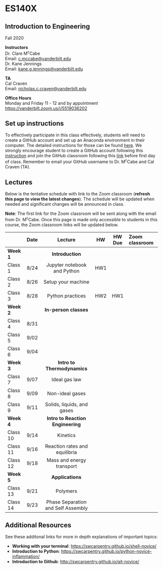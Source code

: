 # ES140X
## Introduction to Engineering
Fall 2020

**Instructors**<br/>
Dr. Clare M<sup>c</sup>Cabe  
Email: c.mccabe@vanderbilt.edu   
Dr. Kane Jennings  
Email: kane.g.jennings@vanderbilt.edu


**TA**<br/> 
Cal Craven  
Email: nicholas.c.craven@vanderbilt.edu

**Office Hours** <br/> 
Monday and Friday 11 - 12 and by appointment  
https://vanderbilt.zoom.us/j/5519036202


## Set up instructions

To effectively participate in this class effectively, students will need to create a GitHub account 
and set up an Anaconda environment in their computer. The detailed instructions for those 
can be found [here](instructions). 
We strongly encourage student to create a GitHub account following this [instruction](instructions/README.md#create-your-github-account) and join the GitHub classroom following this [link](link) before first day of class.
Remember to email your GitHub username to Dr. M<sup>c</sup>Cabe and Cal Craven (TA).

## Lectures

Below is the tentative schedule with link to the Zoom classroom 
(**refresh this page to view the latest changes**). The schedule will be updated when
needed and significant changes will be announced in class.

**Note**: The first link for the Zoom classroom will be sent along with the email from Dr. M<sup>c</sup>Cabe.
Once this page is made only accessible to students in this course, the Zoom classroom links will be updated below. 

|                       | Date | Lecture | HW | HW Due | Zoom classroom |
| :--------------- |:-------:|:----------:|:------:|:-----------:|:--------------------|
| **Week 1**     |         |**Introduction**|         |               |                            |
| Class 1          | 8/24 | Jupyter notebook and Python | HW1 |               |                            |
| Class 2          | 8/26 | Setup your machine |         |               |                            |
| Class 3          | 8/28 | Python practices | HW2 | HW1 |                           |
| **Week 2**     |         | **In-person classes** |         |               |                            |
| Class 4          | 8/31 |              |         |               |                            |
| Class 5         | 9/02 |              |         |               |                            |
| Class 6          | 9/04 |              |         |               |                            |
| **Week 3**     |         | **Intro to Thermodynamics** |         |               |                            |
| Class 7          | 9/07 | Ideal gas law  |         |               |                            |
| Class 8          | 9/09 | Non-ideal gases|         |               |                            |
| Class 9          | 9/11 | Solids, liquids, and gases |         |               |                            |
| **Week 4**     |         | **Intro to Reaction Engineering** |         |               |                            |
| Class 10         | 9/14 | Kinetics |         |               |                            |
| Class 11         | 9/16 | Reaction rates and equilibria |         |               |                            |
| Class 12         | 9/18 | Mass and energy transport |         |               |                            |
| **Week 5**     |         | **Applications** |         |               |                            |
| Class 13         | 9/21 | Polymers |         |               |                            |
| Class 14         | 9/23 | Phase Separation and Self Assembly|         |               |                            |

## Additional Resources  
See these additonal links for more in depth explanations of important topics:  
- **Working with your terminal**: https://swcarpentry.github.io/shell-novice/  
- **Introduction to Python**:         https://swcarpentry.github.io/python-novice-inflammation/  
- **Introduction to Github**:          http://swcarpentry.github.io/git-novice/  
